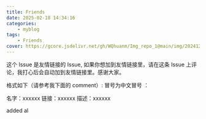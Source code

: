```yaml
---
title: Friends
date: 2025-02-18 14:34:16
categories: 
    - myblog
tags: 
    - Friends
cover: https://gcore.jsdelivr.net/gh/WQhuanm/Img_repo_1@main/img/202412222015910.png
---
```


 这个 Issue 是友情链接的 Issue, 如果你想加到友情链接里，请在这条 Issue 上评论，我打心后会自动加到友情链接里。感谢大家。
 
 格式如下（请参考我下面的 comment）: 冒号为中文冒号 ：

 名字：xxxxxx 
 链接：xxxxxx 
 描述：xxxxxx
 
 added al